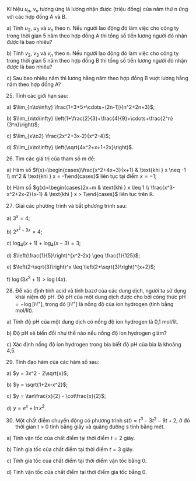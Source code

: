 Kí hiệu $u_n$, $v_n$ tương ứng là lương nhận được (triệu đồng) của năm thứ n ứng với các hợp đồng A và B.

a) Tính $u_2$, $u_3$ và $u_n$ theo n. Nếu người lao động đó làm việc cho công ty trong thời gian 5 năm theo hợp đồng A thì tổng số tiền lương người đó nhận được là bao nhiêu?

b) Tính $v_2$, $v_3$ và $v_n$ theo n. Nếu người lao động đó làm việc cho công ty trong thời gian 5 năm theo hợp đồng B thì tổng số tiền lương người đó nhận được là bao nhiêu?

c) Sau bao nhiêu năm thì lương hằng năm theo hợp đồng B vượt lương hằng năm theo hợp đồng A?

25. Tính các giới hạn sau:

a) $\lim_{n\to\infty} \frac{1+3+5+\cdots+(2n-1)}{n^2+2n+3}$;

b) $\lim_{n\to\infty} \left(1+\frac{2}{3}+\frac{4}{9}+\cdots+\frac{2^n}{3^n}\right)$;

c) $\lim_{x\to2} \frac{2x^2+3x-2}{x^2-4}$;

d) $\lim_{x\to\infty} \left(\sqrt{4x^2+x+1+2x}\right)$.

26. Tìm các giá trị của tham số m để:

a) Hàm số $f(x)=\begin{cases}\frac{x^2+4x+3}{x+1} & \text{khi } x \neq -1 \\ m^2 & \text{khi } x = -1\end{cases}$ liên tục tại điểm $x=-1$;

b) Hàm số $g(x)=\begin{cases}2x+m & \text{khi } x \leq 1 \\ \frac{x^3-x^2+2x-2}{x-1} & \text{khi } x > 1\end{cases}$ liên tục trên $\mathbb{R}$.

27. Giải các phương trình và bất phương trình sau:

a) $3^x = 4$;

b) $2^{x^2-3x} = 4$;

c) $\log_4(x+1)+\log_4(x-3) = 3$;

d) $\left(\frac{1}{5}\right)^{x^2-2x} \geq \frac{1}{125}$;

e) $\left(2-\sqrt{3}\right)^x \leq \left(2+\sqrt{3}\right)^{x+2}$;

f) $\log(3x^2+1) > \log(4x)$.

28. Để xác định tính acid và tính bazơ của các dung dịch, người ta sử dụng khái niệm độ pH. Độ pH của một dung dịch được cho bởi công thức $\text{pH} = -\log[H^+]$, trong đó $[H^+]$ là nồng độ của ion hydrogen (tính bằng mol/lít).

a) Tính độ pH của một dung dịch có nồng độ ion hydrogen là 0,1 mol/lít.

b) Độ pH sẽ biến đổi như thế nào nếu nồng độ ion hydrogen giảm?

c) Xác định nồng độ ion hydrogen trong bia biết độ pH của bia là khoảng 4,5.

29. Tính đạo hàm của các hàm số sau:

a) $y = 3x^2 - 2\sqrt{x}$;

b) $y = \sqrt{1+2x-x^2}$;

c) $y = \tan\frac{x}{2} - \cot\frac{x}{2}$;

d) $y = e^x + \ln x^2$.

30. Một chất điểm chuyển động có phương trình $s(t) = t^3 - 3t^2 - 9t + 2$, ở đó thời gian t > 0 tính bằng giây và quãng đường s tính bằng mét.

a) Tính vận tốc của chất điểm tại thời điểm $t = 2$ giây.

b) Tính gia tốc của chất điểm tại thời điểm $t = 3$ giây.

c) Tính gia tốc của chất điểm tại thời điểm vận tốc bằng 0.

d) Tính vận tốc của chất điểm tại thời điểm gia tốc bằng 0.